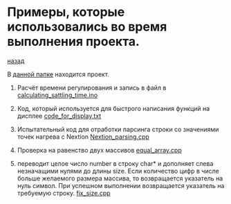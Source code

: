 # Примеры, которые использовались во время выполнения проекта.
[назад](../README.md)

В [данной папке]() находится проект.

1. Расчёт времени регулирования и запись в файл в [calculating_sattling_time.ino](calculating_sattling_time.ino)

2. Код, который используется для быстрого  написания функций на дисплее [code_for_display.txt](code_for_display.txt)

3. Испытательный код для отработки парсинга строки со значениями точек нагрева с Nextion [Nextion_parsing.cpp](Nextion_parsing.cpp)

4. Проверка на равенство двух массивов [equal_array.cpp](equal_array.cpp)

5. переводит целое число number в строку char* и дополняет слева незначащими нулями
	до длины size. Если количество цифр в числе больше желаемого размера массива, то
	возвращается указатель на нуль символ.
	При успешном выполнении возвращается указатель на требуемую строку. [fix_size.cpp](fix_size.cpp)
	